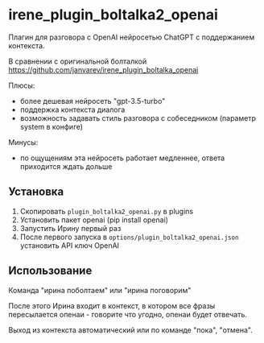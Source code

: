 # irene_plugin_boltalka2_openai
Плагин для разговора с OpenAI нейросетью ChatGPT с поддержанием контекста.

В сравнении с оригинальной болталкой https://github.com/janvarev/irene_plugin_boltalka_openai

Плюсы:
- более дешевая нейросеть "gpt-3.5-turbo"
- поддержка контекста диалога
- возможность задавать стиль разговора с собеседником (параметр system в конфиге)

Минусы:
- по ощущениям эта нейросеть работает медленнее, ответа приходится ждать дольше 

## Установка

1. Скопировать `plugin_boltalka2_openai.py` в plugins
2. Установить пакет openai (pip install openai)
3. Запустить Ирину первый раз
4. После первого запуска в `options/plugin_boltalka2_openai.json` установить API ключ OpenAI

## Использование
Команда "ирина поболтаем" или "ирина поговорим"

После этого Ирина входит в контекст, в котором все фразы пересылается опенаи - говорите что угодно, опенаи будет отвечать.

Выход из контекста автоматический или по команде "пока", "отмена".